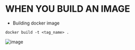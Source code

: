 # WHEN YOU BUILD AN IMAGE

- Building docker image 

```
docker build -t <tag_name> .
```

![image](https://github.com/user-attachments/assets/4d8c6485-49f2-4ff7-8538-1e6e1ef8fcb3)
